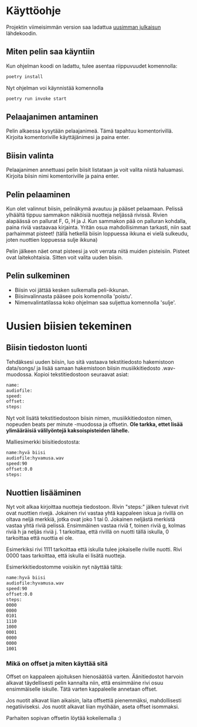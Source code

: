 # Käyttöohje

Projektin viimeisimmän version saa ladattua [uusimman julkaisun](https://github.com/pupunu/ot-harjoitutyo/releases/tag/viikko6) lähdekoodin.

## Miten pelin saa käyntiin

Kun ohjelman koodi on ladattu, tulee asentaa riippuvuudet komennolla:

```bash
poetry install
```

Nyt ohjelman voi käynnistää komennolla

```bash
poetry run invoke start
```

## Pelaajanimen antaminen

Pelin alkaessa kysytään pelaajanimeä. Tämä tapahtuu komentorivillä. Kirjoita komentoriville käyttäjänimesi ja paina enter.

## Biisin valinta

Pelaajanimen annettuasi pelin biisit listataan ja voit valita niistä haluamasi. Kirjoita biisin nimi komentoriville ja paina enter.

## Pelin pelaaminen

Kun olet valinnut biisin, pelinäkymä avautuu ja pääset pelaamaan. Pelissä ylhäältä tippuu sammakon näköisiä nuotteja neljässä rivissä. Rivien alapäässä on pallurat F, G, H ja J. Kun sammakon pää on palluran kohdalla, paina riviä vastaavaa kirjainta. Yritän osua mahdollisimman tarkasti, niin saat parhaimmat pisteet!
(tällä hetkellä biisin loppuessa ikkuna ei vielä sulkeudu, joten nuottien loppuessa sulje ikkuna)

Pelin jälkeen näet omat pisteesi ja voit verrata niitä muiden pisteisiin. Pisteet ovat laitekohtaisia. Sitten voit valita uuden biisin.

## Pelin sulkeminen

- Biisin voi jättää kesken sulkemalla peli-ikkunan.
- Biisinvalinnasta pääsee pois komennolla 'poistu'.
- Nimenvalintatilassa koko ohjelman saa suljettua komennolla 'sulje'.

# Uusien biisien tekeminen

## Biisin tiedoston luonti

Tehdäksesi uuden biisin, luo sitä vastaava tekstitiedosto hakemistoon data/songs/ ja lisää samaan hakemistoon biisin musiikkitiedosto .wav-muodossa. Kopioi tekstitiedostoon seuraavat asiat:

```bash
name:
audiofile:
speed:
offset:
steps:
```
Nyt voit lisätä tekstitiedostoon biisin nimen, musiikkitiedoston nimen, nopeuden beats per minute -muodossa ja offsetin.
**Ole tarkka, ettet lisää ylimääräisiä välilyöntejä kaksoispisteiden lähelle.**

Malliesimerkki biisitiedostosta:

```bash
name:hyvä biisi
audiofile:hyvamusa.wav
speed:90
offset:0.0
steps:
```
## Nuottien lisääminen

Nyt voit alkaa kirjoittaa nuotteja tiedostoon. Rivin "steps:" jälken tulevat rivit ovat nuottien rivejä. Jokainen rivi vastaa yhtä kappaleen iskua ja rivillä on oltava neljä merkkiä, jotka ovat joko 1 tai 0. Jokainen neljästä merkistä vastaa yhtä riviä pelissä. Ensimmäinen vastaa riviä f, toinen riviä g, kolmas riviä h ja neljäs riviä j. 1 tarkoittaa, että rivillä on nuotti tällä iskulla, 0 tarkoittaa että nuottia ei ole.

Esimerkiksi rivi 1111 tarkoittaa että iskulla tulee jokaiselle riville nuotti. Rivi 0000 taas tarkoittaa, että iskulla ei lisätä nuotteja.

Esimerkkitiedostomme voisikin nyt näyttää tältä:

```bash
name:hyvä biisi
audiofile:hyvamusa.wav
speed:90
offset:0.0
steps:
0000
0000
0101
1110
1000
0001
0000
0000
1001
```

### Mikä on offset ja miten käyttää sitä

Offset on kappaleen ajoituksen hienosäätöä varten. Äänitiedostot harvoin alkavat täydellisesti pelin kannalta niin, että ensimmäine rivi osuu ensimmäiselle iskulle. Tätä varten kappaleelle annetaan offset.

Jos nuotit alkavat liian aikaisin, laita offsettiä pienemmäksi, mahdollisesti negatiiviseksi.
Jos nuotit alkavat liian myöhään, aseta offset isommaksi.

Parhaiten sopivan offsetin löytää kokeilemalla :)
